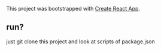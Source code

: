 This project was bootstrapped with [Create React App](https://github.com/facebookincubator/create-react-app).

## run?
just git clone this project and look at scripts of package.json
